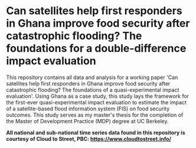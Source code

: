 # Can satellites help first responders in Ghana improve food security after catastrophic flooding? The foundations for a double-difference impact evaluation


This repository contains all data and analysis for a working paper 'Can satellites help first responders in Ghana improve food security after catastrophic flooding? The foundations of a quasi-experimental impact evaluation'. Using Ghana as a case study, this study lays the framework for the first-ever quasi-experimental impact evaluation to estimate the impact of a satellite-based flood information system (FIS) on food security outcomes. This study serves as my master's thesis for the completion of the Master of Development Practice (MDP) degree at UC Berkeley.

**All national and sub-national time series data found in this repository is courtesy of Cloud to Street, PBC: https://www.cloudtostreet.info/**
